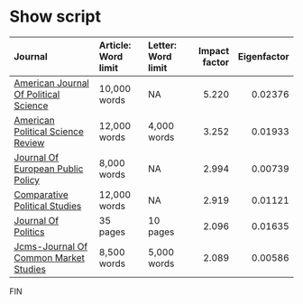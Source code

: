 Show script
===========

<table>
<thead>
<tr class="header">
<th align="left">Journal</th>
<th align="left">Article: Word limit</th>
<th align="left">Letter: Word limit</th>
<th align="right">Impact factor</th>
<th align="right">Eigenfactor</th>
</tr>
</thead>
<tbody>
<tr class="odd">
<td align="left"><a href="https://ajps.org/guidelines-for-manuscripts/manuscript-preparation/">American Journal Of Political Science</a></td>
<td align="left">10,000 words</td>
<td align="left">NA</td>
<td align="right">5.220</td>
<td align="right">0.02376</td>
</tr>
<tr class="even">
<td align="left"><a href="https://www.cambridge.org/core/journals/american-political-science-review/information/instructions-contributors">American Political Science Review</a></td>
<td align="left">12,000 words</td>
<td align="left">4,000 words</td>
<td align="right">3.252</td>
<td align="right">0.01933</td>
</tr>
<tr class="odd">
<td align="left"><a href="https://www.tandfonline.com/action/authorSubmission?show=instructions&amp;journalCode=rjpp20">Journal Of European Public Policy</a></td>
<td align="left">8,000 words</td>
<td align="left">NA</td>
<td align="right">2.994</td>
<td align="right">0.00739</td>
</tr>
<tr class="even">
<td align="left"><a href="https://us.sagepub.com/en-us/nam/journal/comparative-political-studies#submission-guidelines">Comparative Political Studies</a></td>
<td align="left">12,000 words</td>
<td align="left">NA</td>
<td align="right">2.919</td>
<td align="right">0.01121</td>
</tr>
<tr class="odd">
<td align="left"><a href="https://www.journals.uchicago.edu/journals/jop/instruct">Journal Of Politics</a></td>
<td align="left">35 pages</td>
<td align="left">10 pages</td>
<td align="right">2.096</td>
<td align="right">0.01635</td>
</tr>
<tr class="even">
<td align="left"><a href="https://onlinelibrary.wiley.com/page/journal/14685965/homepage/forauthors.html#1.3">Jcms-Journal Of Common Market Studies</a></td>
<td align="left">8,500 words</td>
<td align="left">5,000 words</td>
<td align="right">2.089</td>
<td align="right">0.00586</td>
</tr>
</tbody>
</table>

FIN
